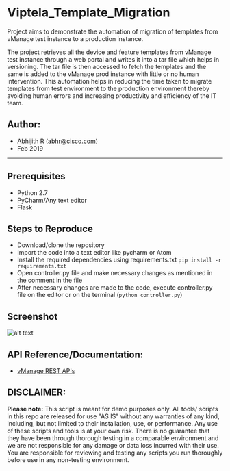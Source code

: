 # Viptela_Template_Migration
Project aims to demonstrate the automation of migration of templates from vManage test instance to a production instance.

The project retrieves all the device and feature templates from vManage test instance through a web portal and writes it into a tar file which helps in versioning. The tar file is then accessed to fetch the templates and the same is added to the vManage prod instance with little or no human intervention. This automation helps in reducing the time taken to migrate templates from test environment to the production environment thereby avoiding human errors and increasing productivity and efficiency of the IT team.

## Author:

* Abhijith R (abhr@cisco.com)
*  Feb 2019
***

## Prerequisites
* Python 2.7
* PyCharm/Any text editor
* Flask

## Steps to Reproduce
* Download/clone the repository
* Import the code into a text editor like pycharm or Atom
* Install the required dependencies using requirements.txt ```pip install -r requirements.txt```
* Open controller.py file and make necessary changes as mentioned in the comment in the file
* After necessary changes are made to the code, execute controller.py file on the editor or on the terminal (```python controller.py```)


## Screenshot

![alt text](https://github.com/gve-sw/Viptela_Template_Migration-master/blob/master/viptela_template_migration.png)


## API Reference/Documentation:
* [vManage REST APIs](https://sdwan-docs.cisco.com/Product_Documentation/Command_Reference/vManage_REST_APIs/vManage_REST_APIs_Overview)

## DISCLAIMER:
<b>Please note:</b> This script is meant for demo purposes only. All tools/ scripts in this repo are released for use "AS IS" without any warranties of any kind, including, but not limited to their installation, use, or performance. Any use of these scripts and tools is at your own risk. There is no guarantee that they have been through thorough testing in a comparable environment and we are not responsible for any damage or data loss incurred with their use.
You are responsible for reviewing and testing any scripts you run thoroughly before use in any non-testing environment.
